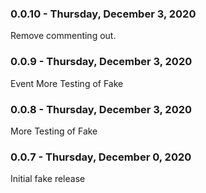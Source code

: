 ### 0.0.10 - Thursday, December 3, 2020

Remove commenting out.

### 0.0.9 - Thursday, December 3, 2020

Event More Testing of Fake

### 0.0.8 - Thursday, December 3, 2020

More Testing of Fake

### 0.0.7 - Thursday, December 0, 2020

Initial fake release